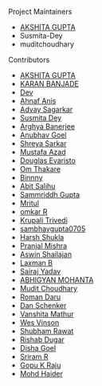 Project Maintainers

-  [AKSHITA GUPTA](https://github.com/akshitagupta15june)
-  Susmita-Dey
-  muditchoudhary

Contributors

- [AKSHITA GUPTA](https://github.com/akshitagupta15june)
- [KARAN BANJADE](https://github.com/karanbanjade)
- [Dev](https://github.com/d3vsuthar)
- [Ahnaf Anis](https://github.com/Ahnaf-codes)
- [Advay Sagarkar](https://github.com/Aragorn-64)
- [Susmita Dey](https://github.com/Susmita-Dey)
- [Arghya Banerjee](https://github.com/Arghya-Banerjee)
- [Anubhav Goel](https://github.com/anubhav047)
- [Shreya Sarkar](https://github.com/zugzwang03)
- [Mustafa Azad](https://github.com/Mustafa-Azad025)
- [Douglas Evaristo](https://github.com/douglasevaristo)
- [Om Thakare](https://github.com/omthakare16)
- [Binnny](https://github.com/BinniesLite)
- [Abit Salihu](https://github.com/abitsalihu)
- [Sammriddh Gupta](https://github.com/SammriddhGupta)
- [Mritul](https://github.com/mritul)
- [omkar R](https://github.com/omk-coder)
- [Krupali Trivedi](https://github.com/krupalitrivedi)
- [sambhavgupta0705](https://github.com/sambhavgupta0705)
- [Harsh Shukla](https://github.com/Harsh97x)
- [Pranjal Mishra](https://github.com/Pranjalmishra30)
- [Aswin Shailajan](https://github.com/aswin2108)
- [Laxman B](https://github.com/laxmanbalaraman)
- [Sairaj Yadav](https://github.com/yadavsairaj)
- [ABHIGYAN MOHANTA](https://github.com/ABHIGYAN-MOHANTA)
- [Mudit Choudhary](https://github.com/muditchoudhary)
- [Roman Daru](https://github.com/Jokerko93)
- [Dan Schenker](https://github.com/danschenker)
- [Vanshita Mathur](https://github.com/Vanshiii203)
- [Wes Vinson](https://github.com/wvinson43)
- [Shubham Rawat](https://github.com/shubhamrawat090)
- [Rishab Dugar](https://github.com/DugarRishab)
- [Disha Goel](https://github.com/disha100)
- [Sriram R](https://github.com/19sriram)
- [Gopu K Raju](https://github.com/gopukr)
- [Mohd Haider](https://github.com/mohdhaider07)

